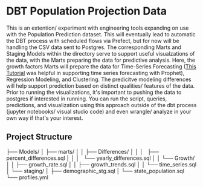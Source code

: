 # DBT Population Projection Data

This is an extention/ experiment with engineering tools expanding on use with the Population Prediction dataset. This will eventually lead to automatic the DBT process with scheduled flows via Prefect, but for now will be handling the CSV data sent to Postgres. The corresponding Marts and Staging Models within the directory serve to support useful visualzations of the data, with the Marts preparing the data for predictive analysis. Here, the growth factors Marts will prepare the data for Time-Series Forecasting ([This Tutorial](https://www.kaggle.com/code/prashant111/tutorial-time-series-forecasting-with-prophet) was helpful in supporting time series forecasting with Prophet), Regression Modeling, and Clustering. The predicitve modeling differences will help support prediction based on distinct qualities/ features of the data. Prior to running the visualizations, it's important to pushing the data to postgres if interested in running. You can run the script, queries, predictions, and visualization using this approach outside of the dbt process (jupyter notebooks/ visual studio code) and even wrangle/ analyze in your own way if that's your interest. 

## Project Structure

├── Models/
│   ├── marts/
│   │   ├── Differences/
│   │   │   ├── percent_differences.sql
│   │   │   └── yearly_differences.sql
│   │   └── Growth/
│   │       ├── growth_rate.sql
│   │       ├── growth_trends.sql
│   │       └── time_series.sql
│   └── staging/
│       ├── demographic_stg.sql
│       └── state_population.sql
└── profiles.yml

